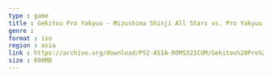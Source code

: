 ```yaml
---
type : game
title : Gekitou Pro Yakyuu - Mizushima Shinji All Stars vs. Pro Yakyuu (Japan) (Taikenban)
genre : 
format : iso
region : asia
link : https://archive.org/download/PS2-ASIA-ROMS321COM/Gekitou%20Pro%20Yakyuu%20-%20Mizushima%20Shinji%20All%20Stars%20vs.%20Pro%20Yakyuu%20%28Japan%29%20%28Taikenban%29.7z
size : 690MB
---
```

